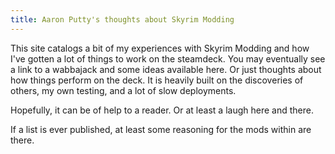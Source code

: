 ```yaml
---
title: Aaron Putty's thoughts about Skyrim Modding
---
```

This site catalogs a bit of my experiences with Skyrim Modding and how I've gotten a lot of things to work on the steamdeck. You may eventually see a link to a wabbajack and some ideas available here. Or just thoughts about how things perform on the deck. It is heavily built on the discoveries of others, my own testing, and a lot of slow deployments.

Hopefully, it can be of help to a reader. Or at least a laugh here and there.

If a list is ever published, at least some reasoning for the mods within are there.

